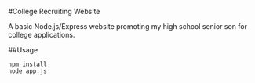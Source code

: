 #College Recruiting Website

A basic Node.js/Express website promoting my high school senior son for college applications.

##Usage

```
npm install
node app.js
```
